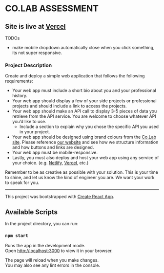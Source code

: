 # CO.LAB ASSESSMENT

## Site is live at [Vercel](colab-assessment-maybejaybe.vercel.app)

TODOs
- make mobile dropdown automatically close when you click something, its not super responsive. 

### **Project Description**

Create and deploy a simple web application that follows the following requirements:

- Your web app must include a short bio about you and your professional history.
- Your web app should display a few of your side projects or professional projects and should include a link to access the projects.
- Your web app should make an API call to display 3-5 pieces of data you retrieve from the API service. You are welcome to choose whatever API you’d like to use.
    - Include a section to explain why you chose the specific API you used in your project.
- Your web app should be designed using brand colours from the [Co.Lab site](https://www.joincolab.io/). Please reference [our website](https://www.joincolab.io/) and see how we structure information and how buttons and links are designed.
- Your web app must be mobile-responsive.
- Lastly, you must also deploy and host your web app using any service of your choice. (e.g. [Netlify](https://www.netlify.com/), [Vercel](https://vercel.com/), etc.)

Remember to be as creative as possible with your solution. This is your time to shine, and let us know the kind of engineer you are. We want your work to speak for you.

----------------------------------------------------------

This project was bootstrapped with [Create React App](https://github.com/facebook/create-react-app).

## Available Scripts

In the project directory, you can run:

### `npm start`

Runs the app in the development mode.\
Open [http://localhost:3000](http://localhost:3000) to view it in your browser.

The page will reload when you make changes.\
You may also see any lint errors in the console.
